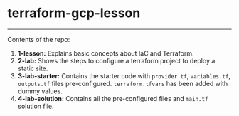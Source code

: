 # terraform-gcp-lesson

---

Contents of the repo:

1. **1-lesson:** Explains basic concepts about IaC and Terraform.
2. **2-lab:** Shows the steps to configure a terraform project to deploy a static site.
3. **3-lab-starter:** Contains the starter code with `provider.tf`, `variables.tf`, `outputs.tf` files pre-configured. `terraform.tfvars` has been added with dummy values.
4. **4-lab-solution:** Contains all the pre-configured files and `main.tf` solution file.
